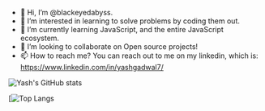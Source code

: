 - 👋 Hi, I’m @blackeyedabyss.
- 👀 I’m interested in learning to solve problems by coding them out.
- 🌱 I’m currently learning JavaScript, and the entire JavaScript ecosystem.
- 💞️ I’m looking to collaborate on Open source projects!
- 📫 How to reach me? You can reach out to me on my linkedin, which is: https://www.linkedin.com/in/yashgadwal7/

![Yash's GitHub stats](https://github-readme-stats.vercel.app/api?username=blackeyedabyss&show_icons=true&theme=gruvbox)

[![Top Langs](https://github-readme-stats.vercel.app/api/top-langs/?username=blackeyedabyss&layout=compact&theme=gruvbox)





<!---
blackeyedabyss/blackeyedabyss is a ✨ special ✨ repository because its `README.md` (this file) appears on your GitHub profile.
You can click the Preview link to take a look at your changes.
--->
